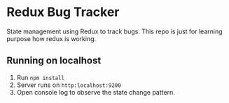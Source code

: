 # Redux Bug Tracker

State management using Redux to track bugs. This repo is just for learning purpose how redux is working.

## Running on localhost

1. Run `npm install`
2. Server runs on `http:localhost:9200`
3. Open console log to observe the state change pattern.
